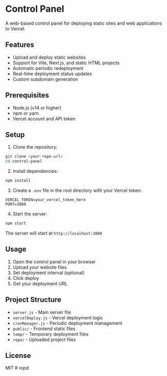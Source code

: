 # Control Panel

A web-based control panel for deploying static sites and web applications to Vercel.

## Features

- Upload and deploy static websites
- Support for Vite, Next.js, and static HTML projects
- Automatic periodic redeployment
- Real-time deployment status updates
- Custom subdomain generation

## Prerequisites

- Node.js (v14 or higher)
- npm or yarn
- Vercel account and API token

## Setup

1. Clone the repository:
```bash
git clone <your-repo-url>
cd control-panel
```

2. Install dependencies:
```bash
npm install
```

3. Create a `.env` file in the root directory with your Vercel token:
```
VERCEL_TOKEN=your_vercel_token_here
PORT=3000
```

4. Start the server:
```bash
npm start
```

The server will start at `http://localhost:3000`

## Usage

1. Open the control panel in your browser
2. Upload your website files
3. Set deployment interval (optional)
4. Click deploy
5. Get your deployment URL

## Project Structure

- `server.js` - Main server file
- `vercelDeploy.js` - Vercel deployment logic
- `cronManager.js` - Periodic deployment management
- `public/` - Frontend static files
- `temp/` - Temporary deployment files
- `repo/` - Uploaded project files

## License

MIT #   r o p d  
 